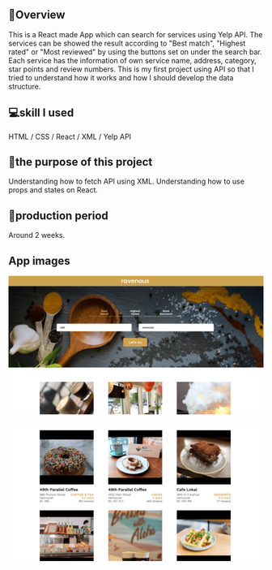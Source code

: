 ## 📖Overview
This is a React made App which can search for services using Yelp API. The services can be showed the result according to "Best match", "Highest rated" or "Most reviewed" by using the buttons set on under the search bar. Each service has the information of own service name, address, category, star points and review numbers. This is my first project using API so that I tried to understand how it works and how I should develop the data structure.

## 💻skill I used
HTML / CSS / React / XML / Yelp API

## 📅the purpose of this project
Understanding how to fetch API using XML.
Understanding how to use props and states on React.

## 😤production period
Around 2 weeks.

## App images
![App image](https://raw.githubusercontent.com/EriMiwa/ravenous/master/public/AppImg03.png
 "App image")
 
![App image02](https://raw.githubusercontent.com/EriMiwa/ravenous/master/public/AppImg04.png
 "App image02")
